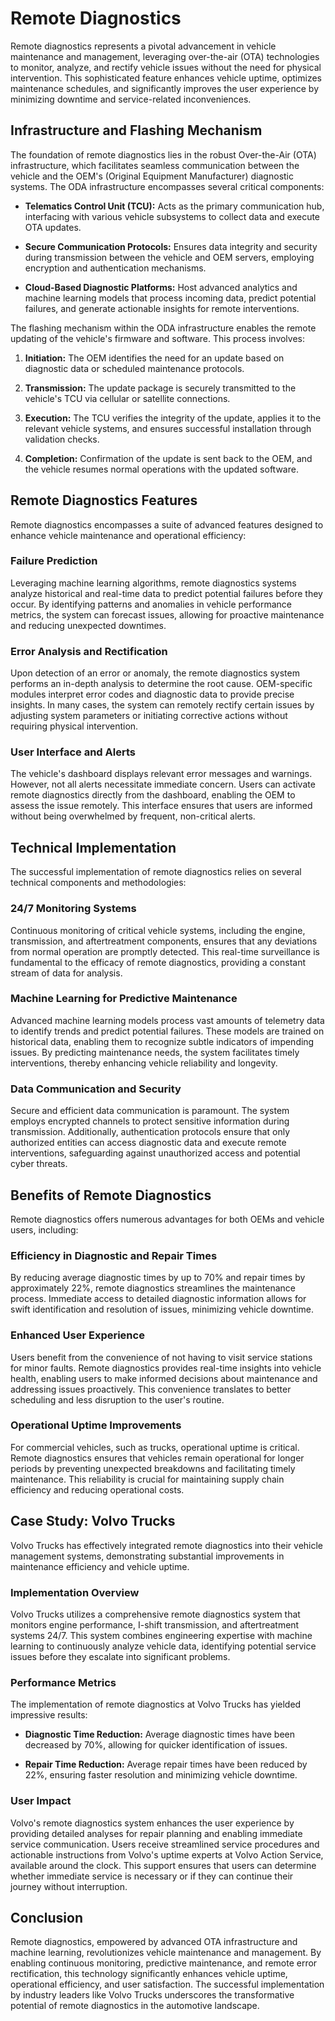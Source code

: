 # Remote Diagnostics

Remote diagnostics represents a pivotal advancement in vehicle maintenance and management, leveraging over-the-air (OTA) technologies to monitor, analyze, and rectify vehicle issues without the need for physical intervention. This sophisticated feature enhances vehicle uptime, optimizes maintenance schedules, and significantly improves the user experience by minimizing downtime and service-related inconveniences.

## Infrastructure and Flashing Mechanism

The foundation of remote diagnostics lies in the robust Over-the-Air (OTA) infrastructure, which facilitates seamless communication between the vehicle and the OEM's (Original Equipment Manufacturer) diagnostic systems. The ODA infrastructure encompasses several critical components:

- **Telematics Control Unit (TCU):** Acts as the primary communication hub, interfacing with various vehicle subsystems to collect data and execute OTA updates.
  
- **Secure Communication Protocols:** Ensures data integrity and security during transmission between the vehicle and OEM servers, employing encryption and authentication mechanisms.
  
- **Cloud-Based Diagnostic Platforms:** Host advanced analytics and machine learning models that process incoming data, predict potential failures, and generate actionable insights for remote interventions.

The flashing mechanism within the ODA infrastructure enables the remote updating of the vehicle's firmware and software. This process involves:

1. **Initiation:** The OEM identifies the need for an update based on diagnostic data or scheduled maintenance protocols.
   
2. **Transmission:** The update package is securely transmitted to the vehicle's TCU via cellular or satellite connections.
   
3. **Execution:** The TCU verifies the integrity of the update, applies it to the relevant vehicle systems, and ensures successful installation through validation checks.
   
4. **Completion:** Confirmation of the update is sent back to the OEM, and the vehicle resumes normal operations with the updated software.

## Remote Diagnostics Features

Remote diagnostics encompasses a suite of advanced features designed to enhance vehicle maintenance and operational efficiency:

### Failure Prediction

Leveraging machine learning algorithms, remote diagnostics systems analyze historical and real-time data to predict potential failures before they occur. By identifying patterns and anomalies in vehicle performance metrics, the system can forecast issues, allowing for proactive maintenance and reducing unexpected downtimes.

### Error Analysis and Rectification

Upon detection of an error or anomaly, the remote diagnostics system performs an in-depth analysis to determine the root cause. OEM-specific modules interpret error codes and diagnostic data to provide precise insights. In many cases, the system can remotely rectify certain issues by adjusting system parameters or initiating corrective actions without requiring physical intervention.

### User Interface and Alerts

The vehicle's dashboard displays relevant error messages and warnings. However, not all alerts necessitate immediate concern. Users can activate remote diagnostics directly from the dashboard, enabling the OEM to assess the issue remotely. This interface ensures that users are informed without being overwhelmed by frequent, non-critical alerts.

## Technical Implementation

The successful implementation of remote diagnostics relies on several technical components and methodologies:

### 24/7 Monitoring Systems

Continuous monitoring of critical vehicle systems, including the engine, transmission, and aftertreatment components, ensures that any deviations from normal operation are promptly detected. This real-time surveillance is fundamental to the efficacy of remote diagnostics, providing a constant stream of data for analysis.

### Machine Learning for Predictive Maintenance

Advanced machine learning models process vast amounts of telemetry data to identify trends and predict potential failures. These models are trained on historical data, enabling them to recognize subtle indicators of impending issues. By predicting maintenance needs, the system facilitates timely interventions, thereby enhancing vehicle reliability and longevity.

### Data Communication and Security

Secure and efficient data communication is paramount. The system employs encrypted channels to protect sensitive information during transmission. Additionally, authentication protocols ensure that only authorized entities can access diagnostic data and execute remote interventions, safeguarding against unauthorized access and potential cyber threats.

## Benefits of Remote Diagnostics

Remote diagnostics offers numerous advantages for both OEMs and vehicle users, including:

### Efficiency in Diagnostic and Repair Times

By reducing average diagnostic times by up to 70% and repair times by approximately 22%, remote diagnostics streamlines the maintenance process. Immediate access to detailed diagnostic information allows for swift identification and resolution of issues, minimizing vehicle downtime.

### Enhanced User Experience

Users benefit from the convenience of not having to visit service stations for minor faults. Remote diagnostics provides real-time insights into vehicle health, enabling users to make informed decisions about maintenance and addressing issues proactively. This convenience translates to better scheduling and less disruption to the user's routine.

### Operational Uptime Improvements

For commercial vehicles, such as trucks, operational uptime is critical. Remote diagnostics ensures that vehicles remain operational for longer periods by preventing unexpected breakdowns and facilitating timely maintenance. This reliability is crucial for maintaining supply chain efficiency and reducing operational costs.

## Case Study: Volvo Trucks

Volvo Trucks has effectively integrated remote diagnostics into their vehicle management systems, demonstrating substantial improvements in maintenance efficiency and vehicle uptime.

### Implementation Overview

Volvo Trucks utilizes a comprehensive remote diagnostics system that monitors engine performance, I-shift transmission, and aftertreatment systems 24/7. This system combines engineering expertise with machine learning to continuously analyze vehicle data, identifying potential service issues before they escalate into significant problems.

### Performance Metrics

The implementation of remote diagnostics at Volvo Trucks has yielded impressive results:

- **Diagnostic Time Reduction:** Average diagnostic times have been decreased by 70%, allowing for quicker identification of issues.
  
- **Repair Time Reduction:** Average repair times have been reduced by 22%, ensuring faster resolution and minimizing vehicle downtime.

### User Impact

Volvo's remote diagnostics system enhances the user experience by providing detailed analyses for repair planning and enabling immediate service communication. Users receive streamlined service procedures and actionable instructions from Volvo's uptime experts at Volvo Action Service, available around the clock. This support ensures that users can determine whether immediate service is necessary or if they can continue their journey without interruption.

## Conclusion

Remote diagnostics, empowered by advanced OTA infrastructure and machine learning, revolutionizes vehicle maintenance and management. By enabling continuous monitoring, predictive maintenance, and remote error rectification, this technology significantly enhances vehicle uptime, operational efficiency, and user satisfaction. The successful implementation by industry leaders like Volvo Trucks underscores the transformative potential of remote diagnostics in the automotive landscape.